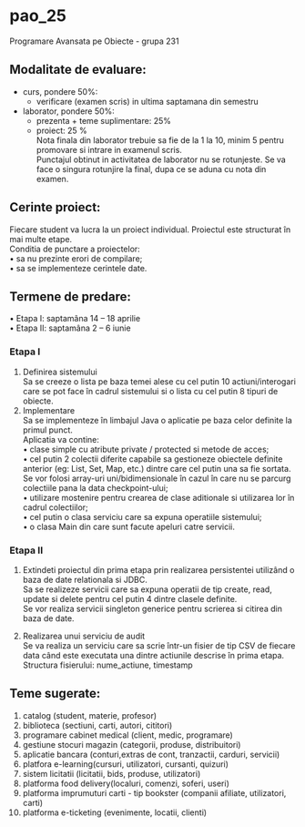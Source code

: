 # pao_25
Programare Avansata pe Obiecte - grupa 231  


## Modalitate de evaluare:  
- curs, pondere 50%:  
  - verificare (examen scris) in ultima saptamana din semestru  
- laborator, pondere 50%:  
  - prezenta + teme suplimentare: 25%  
  - proiect: 25 %   
Nota finala din laborator trebuie sa fie de la 1 la 10, minim 5 pentru promovare si intrare in examenul scris.   
Punctajul obtinut in activitatea de laborator nu se rotunjeste. Se va face o singura rotunjire la final, dupa ce se aduna cu nota din examen.  


## Cerinte proiect:  

Fiecare student va lucra la un proiect individual. Proiectul este structurat în mai multe etape.  
Conditia de punctare a proiectelor:  
• sa nu prezinte erori de compilare;  
• sa se implementeze cerintele date.  

## Termene de predare:  
• Etapa I: saptamâna 14 – 18 aprilie  
• Etapa II: saptamâna 2 – 6 iunie  

### Etapa I  
1) Definirea sistemului  
   Sa se creeze o lista pe baza temei alese cu cel putin 10 actiuni/interogari care se pot face în cadrul sistemului si o lista cu cel putin 8 tipuri de obiecte.  
2) Implementare  
   Sa se implementeze în limbajul Java o aplicatie pe baza celor definite la primul punct.  
   Aplicatia va contine:  
   • clase simple cu atribute private / protected si metode de acces;  
   • cel putin 2 colectii diferite capabile sa gestioneze obiectele definite anterior (eg: List, Set, Map, etc.) dintre care cel putin una sa fie sortata.  
Se vor folosi array-uri uni/bidimensionale în cazul în care nu se parcurg colectiile pana la data checkpoint-ului;  
   • utilizare mostenire pentru crearea de clase aditionale si utilizarea lor în cadrul colectiilor;  
   • cel putin o clasa serviciu care sa expuna operatiile sistemului;  
   • o clasa Main din care sunt facute apeluri catre servicii.  

### Etapa II  
1) Extindeti proiectul din prima etapa prin realizarea persistentei utilizând o baza de date relationala si JDBC.  
   Sa se realizeze servicii care sa expuna operatii de tip create, read, update si delete pentru cel putin 4 dintre clasele definite.   
   Se vor realiza servicii singleton generice pentru scrierea si citirea din baza de date.  

2) Realizarea unui serviciu de audit  
   Se va realiza un serviciu care sa scrie într-un fisier de tip CSV de fiecare data când este executata una dintre actiunile descrise în prima etapa.   
   Structura fisierului: nume_actiune, timestamp  
 

  ## Teme sugerate:  
1) catalog (student, materie, profesor)  
2) biblioteca (sectiuni, carti, autori, cititori)  
3) programare cabinet medical (client, medic, programare)  
4) gestiune stocuri magazin (categorii, produse, distribuitori)  
5) aplicatie bancara (conturi,extras de cont, tranzactii, carduri, servicii)  
6) platfora e-learning(cursuri, utilizatori, cursanti, quizuri)  
7) sistem licitatii (licitatii, bids, produse, utilizatori)  
8) platforma food delivery(localuri, comenzi, soferi, useri)  
9) platforma imprumuturi carti - tip bookster (companii afiliate, utilizatori, carti)  
10) platforma e-ticketing (evenimente, locatii, clienti)  

